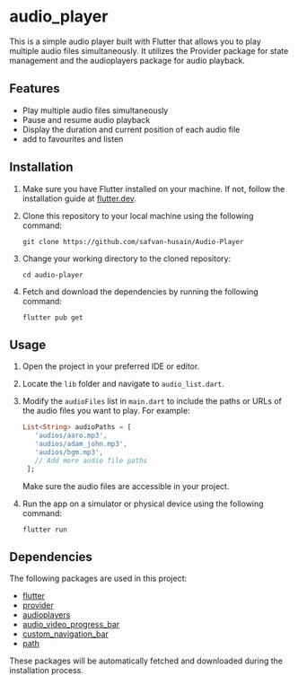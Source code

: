 # audio_player

This is a simple audio player built with Flutter that allows you to play multiple audio files simultaneously. It utilizes the Provider package for state management and the audioplayers package for audio playback.

## Features

- Play multiple audio files simultaneously
- Pause and resume audio playback
- Display the duration and current position of each audio file
- add to favourites and listen

## Installation

1. Make sure you have Flutter installed on your machine. If not, follow the installation guide at [flutter.dev](https://flutter.dev/docs/get-started/install).

2. Clone this repository to your local machine using the following command:

   ```shell
   git clone https://github.com/safvan-husain/Audio-Player
   ```

3. Change your working directory to the cloned repository:

   ```shell
   cd audio-player
   ```

4. Fetch and download the dependencies by running the following command:

   ```shell
   flutter pub get
   ```

## Usage

1. Open the project in your preferred IDE or editor.

2. Locate the `lib` folder and navigate to `audio_list.dart`.

3. Modify the `audioFiles` list in `main.dart` to include the paths or URLs of the audio files you want to play. For example:

   ```dart
   List<String> audioPaths = [
      'audios/aaro.mp3',
      'audios/adam_john.mp3',
      'audios/bgm.mp3',
      // Add more audio file paths
    ];
   ```

   Make sure the audio files are accessible in your project.

4. Run the app on a simulator or physical device using the following command:

   ```shell
   flutter run
   ```

## Dependencies

The following packages are used in this project:

- [flutter](https://pub.dev/packages/flutter)
- [provider](https://pub.dev/packages/provider)
- [audioplayers](https://pub.dev/packages/audioplayers)
- [audio_video_progress_bar](https://pub.dev/packages/audio_video_progress_bar)
- [custom_navigation_bar](https://pub.dev/packages/custom_navigation_bar)
- [path](https://pub.dev/packages/path)

These packages will be automatically fetched and downloaded during the installation process.



